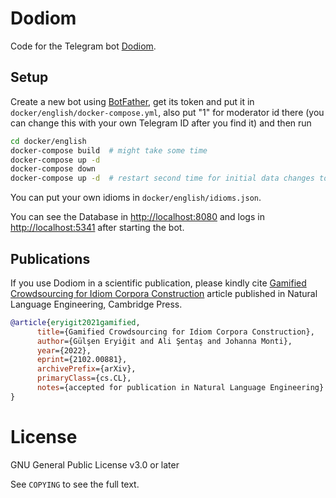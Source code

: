 # Dodiom

Code for the Telegram bot [Dodiom](https://t.me/mwetest_bot).

## Setup

Create a new bot using [BotFather](https://t.me/botfather), get its token and put it in `docker/english/docker-compose.yml`, also put "1" for moderator id there (you can change this with your own Telegram ID after you find it) and then run

```sh
cd docker/english
docker-compose build  # might take some time
docker-compose up -d
docker-compose down
docker-compose up -d  # restart second time for initial data changes to be applied
```

You can put your own idioms in `docker/english/idioms.json`.

You can see the Database in [http://localhost:8080](http://localhost:8080) and logs in [http://localhost:5341](http://localhost:5341) after starting the bot.

## Publications

If you use Dodiom in a scientific publication, please kindly cite [Gamified Crowdsourcing for Idiom Corpora Construction](https://arxiv.org/abs/2102.00881) article published in Natural Language Engineering, Cambridge Press.

```bib
@article{eryigit2021gamified,
      title={Gamified Crowdsourcing for Idiom Corpora Construction}, 
      author={Gülşen Eryiğit and Ali Şentaş and Johanna Monti},
      year={2022},
      eprint={2102.00881},
      archivePrefix={arXiv},
      primaryClass={cs.CL},
      notes={accepted for publication in Natural Language Engineering}
}
```


License
=======

GNU General Public License v3.0 or later

See `COPYING` to see the full text.
